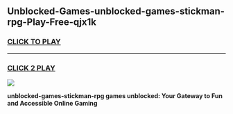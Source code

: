 
## Unblocked-Games-unblocked-games-stickman-rpg-Play-Free-qjx1k
<h3>
<a href="https://premium76.site?title=unblocked-games-stickman-rpg&ref=19M">CLICK TO PLAY</a></h3>
<hr>

<h3>
<a href="https://premium76.site?title=unblocked-games-stickman-rpg&ref=19M">CLICK 2 PLAY</a>
  
</h3>

<a href="https://premium76.site?title=unblocked-games-stickman-rpg&ref=19M"><img src="https://clearcache.store/games.png"></a>


**unblocked-games-stickman-rpg games unblocked: Your Gateway to Fun and Accessible Online Gaming**
